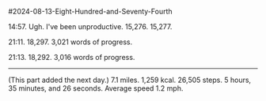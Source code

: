 #2024-08-13-Eight-Hundred-and-Seventy-Fourth

14:57.  Ugh.  I've been unproductive.  15,276.  15,277.

21:11.  18,297.  3,021 words of progress.

21:13.  18,292.  3,016 words of progress.

---
(This part added the next day.)  7.1 miles.  1,259 kcal.  26,505 steps.  5 hours, 35 minutes, and 26 seconds.  Average speed 1.2 mph.